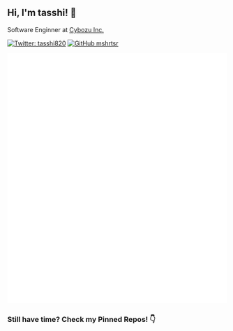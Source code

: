 ## Hi, I'm tasshi! 👋
Software Enginner at [Cybozu Inc.](https://github.com/cybozu)

[![Twitter: tasshi820](https://img.shields.io/twitter/follow/tasshi820?style=social)](https://twitter.com/tasshi820)
[![GitHub mshrtsr](https://img.shields.io/github/followers/mshrtsr?label=follow&style=social)](https://github.com/mshrtsr)
<!--
**mshrtsr/mshrtsr** is a ✨ _special_ ✨ repository because its `README.md` (this file) appears on your GitHub profile.

Here are some ideas to get you started:

- 🔭 I’m currently working on ...
- 🌱 I’m currently learning ...
- 👯 I’m looking to collaborate on ...
- 🤔 I’m looking for help with ...
- 💬 Ask me about ...
- 📫 How to reach me: ...
- 😄 Pronouns: ...
- ⚡ Fun fact: ...
-->

<!--
[![Anurag's github stats](https://github-readme-stats.vercel.app/api?username=mshrtsr&show_icons=true)](https://github.com/anuraghazra/github-readme-stats)
-->

[![Metrics](https://raw.githubusercontent.com/mshrtsr/metrics/main/github-metrics.svg)](https://github.com/mshrtsr/metrics)

<!--
### The Stats over Last 30 Days (Powered by wakatime.com)
-->
<!--
https://wakatime.com/share
-->
<!--
| Languages :wrench:                                                                                                                          | Coding Activity :zap:                                                                                                                             |
| ------------------------------------------------------------------------------------------------------------------------------------------- | ------------------------------------------------------------------------------------------------------------------------------------------------- |
| [![Languages over Last 30 Days](https://wakatime.com/share/@tasshi/f2033692-bd6a-45a9-a156-a1a44b627721.png)](https://wakatime.com/@tasshi) | [![Coding Activity over Last 30 Days](https://wakatime.com/share/@tasshi/d1782c6b-b78d-4cf6-8326-c6b958d09bc6.png)](https://wakatime.com/@tasshi) |
-->

### Still have time? Check my Pinned Repos! :point_down:
